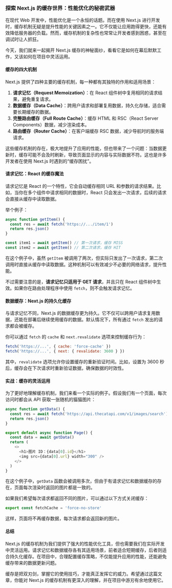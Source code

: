 ### 探索 Next.js 的缓存世界：性能优化的秘密武器

在现代 Web 开发中，性能优化是一个永恒的话题。而在使用 Next.js 进行开发时，缓存机制无疑是提升性能的关键因素之一。它不仅能让应用跑得更快，还能有效降低服务器的负载。然而，缓存机制的复杂性也常常让开发者感到困惑，甚至在调试时让人抓狂。

今天，我们就来一起揭开 Next.js 缓存的神秘面纱，看看它是如何在幕后默默工作，又该如何在项目中灵活运用。

#### 缓存的四大机制

Next.js 提供了四种主要的缓存机制，每一种都有其独特的作用和适用场景：

1. **请求记忆（Request Memoization）**：在 React 组件树中复用相同的请求结果，避免重复请求。
2. **数据缓存（Data Cache）**：跨用户请求和部署复用数据，持久化存储，适合需要长期缓存的数据。
3. **完整路由缓存（Full Route Cache）**：缓存 HTML 和 RSC（React Server Components）数据，减少渲染成本。
4. **路由缓存（Router Cache）**：在客户端缓存 RSC 数据，减少导航时的服务端请求。

这些缓存机制的存在，极大地提升了应用的性能，但也带来了一个问题：当数据更新时，缓存可能不会及时刷新，导致页面显示的内容与实际数据不符。这也是许多开发者在使用 Next.js 时遇到的“缓存困扰”。

#### 请求记忆：React 的缓存魔法

请求记忆是 React 的一个特性，它会自动缓存相同 URL 和参数的请求结果。比如，当你在多个组件中请求相同的数据时，React 只会发出一次请求，后续的请求会直接从缓存中读取数据。

举个例子：

```javascript
async function getItem() {
  const res = await fetch('https://.../item/1')
  return res.json()
}

const item1 = await getItem() // 第一次请求，缓存 MISS
const item2 = await getItem() // 第二次请求，缓存 HIT
```

在这个例子中，虽然 `getItem` 被调用了两次，但实际只发出了一次请求，第二次调用时直接从缓存中读取数据。这种机制可以有效减少不必要的网络请求，提升性能。

不过需要注意的是，**请求记忆只适用于 GET 请求**，并且只在 React 组件树中生效。如果你在路由处理程序中使用 `fetch`，则不会触发请求记忆。

#### 数据缓存：Next.js 的持久化缓存

与请求记忆不同，Next.js 的数据缓存更为持久。它不仅可以跨用户请求复用数据，还能在部署后继续使用缓存的数据。默认情况下，所有通过 `fetch` 发出的请求都会被缓存。

你可以通过 `fetch` 的 `cache` 和 `next.revalidate` 选项来控制缓存行为：

```javascript
fetch('https://...', { cache: 'force-cache' })
fetch('https://...', { next: { revalidate: 3600 } })
```

其中，`revalidate` 选项允许你设置缓存的重新验证时间。比如，设置为 3600 秒后，缓存会在下次请求时重新验证数据，确保数据的时效性。

#### 实战：缓存的灵活运用

为了更好地理解缓存机制，我们来看一个实际的例子。假设我们有一个页面，每次访问时都会从 API 获取一张随机的猫猫图片：

```javascript
async function getData() {
  const res = await fetch('https://api.thecatapi.com/v1/images/search')
  return res.json()
}

export default async function Page() {
  const data = await getData()
  return (
    <>
      <h1>图片 ID：{data[0].id}</h1>
      <img src={data[0].url} width="300" />
    </>
  )
}
```

在这个例子中，`getData` 函数会被调用多次，但由于有请求记忆和数据缓存的存在，页面每次渲染时返回的图片都是一致的。

如果我们希望每次请求都返回不同的图片，可以通过以下方式关闭缓存：

```javascript
export const fetchCache = 'force-no-store'
```

这样，页面将不再缓存数据，每次请求都会返回新的图片。

#### 总结

Next.js 的缓存机制为我们提供了强大的性能优化工具，但也需要我们在实际开发中灵活运用。请求记忆和数据缓存各有其适用场景，前者适合短期缓存，后者则适合持久化缓存。在项目中，合理配置缓存策略，不仅能提升应用的性能，还能避免缓存带来的数据更新问题。

缓存是把双刃剑，掌握它的使用技巧，才能真正发挥它的威力。希望通过这篇文章，你能对 Next.js 的缓存机制有更深入的理解，并在项目中游刃有余地使用它。
